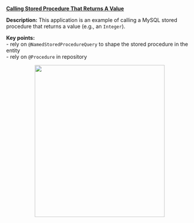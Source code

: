 **[Calling Stored Procedure That Returns A Value](https://github.com/AnghelLeonard/Hibernate-SpringBoot/tree/master/HibernateSpringBootCallStoredProcedureReturnValue)**
 
**Description:** This application is an example of calling a MySQL stored procedure that returns a value (e.g., an `Integer`).
 
**Key points:**\
     - rely on `@NamedStoredProcedureQuery` to shape the stored procedure in the entity\
     - rely on `@Procedure` in repository
     
<a href="https://leanpub.com/java-persistence-performance-illustrated-guide"><p align="center"><img src="https://github.com/AnghelLeonard/Hibernate-SpringBoot/blob/master/Java%20Persistence%20Performance%20Illustrated%20Guide.jpg" height="410" width="350"/></p></a>
